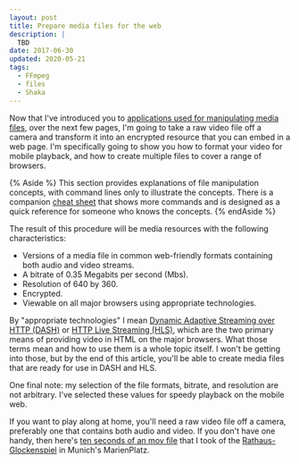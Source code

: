 ```yaml
---
layout: post
title: Prepare media files for the web
description: |
  TBD
date: 2017-06-30
updated: 2020-05-21
tags:
  - FFmpeg
  - files
  - Shaka
---
```


Now that I've introduced you to [applications used for manipulating media
files](../application-basics), over the next few pages, I'm going to take a raw
video file off a camera and transform it into an encrypted resource that you can
embed in a web page. I'm specifically going to show you how to format your video
for mobile playback, and how to create multiple files to cover a range of
browsers.

{% Aside %}
This section provides explanations of file manipulation concepts,
with command lines only to illustrate the concepts. There is a companion [cheat
sheet](../cheatsheet) that shows more commands and is designed as a quick reference
for someone who knows the concepts.
{% endAside %}

The result of this procedure will be media resources with the following
characteristics:

+  Versions of a media file in common web-friendly formats containing both audio
   and video streams.
+  A bitrate of 0.35 Megabits per second (Mbs).
+  Resolution of 640 by 360.
+  Encrypted.
+  Viewable on all major browsers using appropriate technologies.

By "appropriate technologies" I mean [Dynamic Adaptive Streaming over HTTP
(DASH)](https://developer.mozilla.org/en-US/docs/Web/HTML/DASH_Adaptive_Streaming_for_HTML_5_Video)
or [HTTP Live Streaming
(HLS)](https://developer.apple.com/documentation/http_live_streaming), which are
the two primary means of providing video in HTML on the major browsers. What
those terms mean and how to use them is a whole topic itself. I won't be getting
into those, but by the end of this article, you'll be able to create media files
that are ready for use in DASH and HLS.

One final note: my selection of the file formats, bitrate, and resolution are
not arbitrary. I've selected these values for speedy playback on the mobile web.

If you want to play along at home, you'll need a raw video file off a camera,
preferably one that contains both audio and video. If you don't have one handy,
then here's [ten seconds of an mov
file](https://storage.googleapis.com/webfundamentals-assets/fundamentals/media/videos/glocken.mov)
that I took of the
[Rathaus-Glockenspiel](https://en.wikipedia.org/wiki/Rathaus-Glockenspiel)
in Munich's MarienPlatz.


